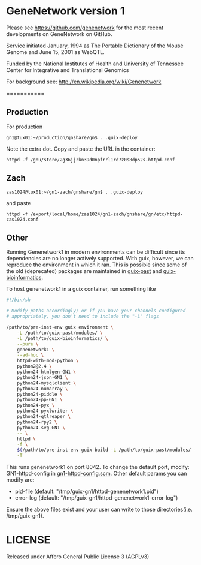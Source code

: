 # GeneNetwork version 1

Please see https://github.com/genenetwork for the most recent
developments on GeneNetwork on GitHub.

Service initiated January, 1994 as The Portable Dictionary of the
Mouse Genome and June 15, 2001 as WebQTL.

Funded by the National Institutes of Health and University of
Tennessee Center for Integrative and Translational Genomics

For background see: http://en.wikipedia.org/wiki/Genenetwork

===========

## Production

For production

    gn1@tux01:~/production/gnshare/gn$ . .guix-deploy

Note the extra dot. Copy and paste the URL in the container:

    httpd -f /gnu/store/2g36jjrkn39d0npfrrl1rd7z0s8dp52s-httpd.conf

## Zach

    zas1024@tux01:~/gn1-zach/gnshare/gn$ . .guix-deploy

and paste

    httpd -f /export/local/home/zas1024/gn1-zach/gnshare/gn/etc/httpd-zas1024.conf

## Other

Running Genenetwork1 in modern environments can be difficult since its
dependencies are no longer actively supported. With guix, however, we
can reproduce the environment in which it ran. This is possible since
some of the old (deprecated) packages are maintained in
[guix-past](https://gitlab.inria.fr/guix-hpc/guix-past) and
[guix-bioinformatics](http://git.genenetwork.org/guix-bioinformatics/guix-bioinformatics.git/).

To host genenetwork1 in a guix container, run something like

```sh
#!/bin/sh

# Modify paths accordingly; or if you have your channels configured
# appropriately, you don't need to include the "-L" flags

/path/to/pre-inst-env guix environment \
    -L /path/to/guix-past/modules/ \
    -L /path/to/guix-bioinformatics/ \
    --pure \
    genenetwork1 \
    --ad-hoc \
    httpd-with-mod-python \
    python2@2.4 \
    python24-htmlgen-GN1 \
    python24-json-GN1 \
    python24-mysqlclient \
    python24-numarray \
    python24-piddle \
    python24-pp-GN1 \
    python24-pyx \
    python24-pyxlwriter \
    python24-qtlreaper \
    python24-rpy2 \
    python24-svg-GN1 \
    -- \
    httpd \
    -f \
    $(/path/to/pre-inst-env guix build -L /path/to/guix-past/modules/ -L /path/to/guix-bioinformatics/ -e '(@ (gn services gn1-httpd-config) GN1-httpd-config)') \
    -T
```

This runs genenetwork1 on port 8042. To change the default port,
modify: GN1-httpd-config in
[gn1-httpd-config.scm](http://git.genenetwork.org/guix-bioinformatics/guix-bioinformatics/src/branch/master/gn/services/gn1-httpd-config.scm). Other
default params you can modify are:

- pid-file (default: "/tmp/guix-gn1/httpd-genenetwork1.pid")
- error-log (default: "/tmp/guix-gn1/httpd-genenetwork1-error-log")

Ensure the above files exist and your user can write to those
directories(i.e. /tmp/guix-gn1).

# LICENSE

Released under Affero General Public License 3 (AGPLv3)
